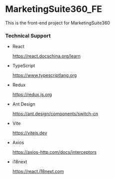 # MarketingSuite360_FE

This is the front-end project for MarketingSuite360

### Technical Support

- React

  https://react.docschina.org/learn

- TypeScript

  https://www.typescriptlang.org

- Redux

  https://redux.js.org

- Ant Design

  https://ant.design/components/switch-cn

- Vite

  https://vitejs.dev

- Axios

  https://axios-http.com/docs/interceptors

- i18next

  https://react.i18next.com
